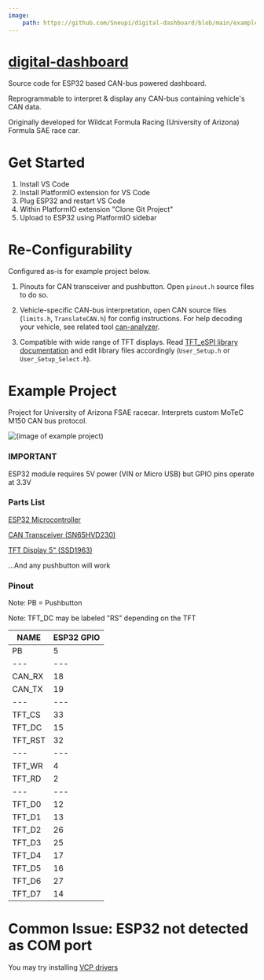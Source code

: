 ```yaml
---
image:
    path: https://github.com/Sneupi/digital-dashboard/blob/main/exampleproject.jpg?raw=true
---
```

# [digital-dashboard](https://github.com/Sneupi/digital-dashboard/blob/main)

Source code for ESP32 based CAN-bus powered dashboard.

Reprogrammable to interpret & display any CAN-bus containing vehicle's CAN data.

Originally developed for Wildcat Formula Racing (University of Arizona) Formula SAE race car. 

# Get Started

1. Install VS Code
2. Install PlatformIO extension for VS Code
3. Plug ESP32 and restart VS Code
4. Within PlatformIO extension "Clone Git Project"
5. Upload to ESP32 using PlatformIO sidebar

# Re-Configurability

Configured as-is for example project below.

1. Pinouts for CAN transceiver and pushbutton. Open `pinout.h` source files to do so.

2. Vehicle-specific CAN-bus interpretation, open CAN source files (`limits.h`, `TranslateCAN.h`) for config instructions. For help decoding your vehicle, see related tool [can-analyzer](https://github.com/Sneupi/can-analyzer).

3. Compatible with wide range of TFT displays. Read [TFT_eSPI library documentation](https://github.com/Bodmer/TFT_eSPI) and edit library files accordingly (`User_Setup.h` or `User_Setup_Select.h`).

# Example Project
Project for University of Arizona FSAE racecar. Interprets custom MoTeC M150 CAN bus protocol.

![(image of example project)](https://github.com/Sneupi/digital-dashboard/blob/main/exampleproject.jpg?raw=true)

### IMPORTANT
ESP32 module requires 5V power (VIN or Micro USB) but GPIO pins operate at 3.3V

### Parts List

[ESP32 Microcontroller](https://www.amazon.com/dp/B08D5ZD528)

[CAN Transceiver (SN65HVD230)](https://www.amazon.com/gp/product/B00KM6XMXO)

[TFT Display 5" (SSD1963)](https://www.amazon.com/s?k=ssd1963+5+inch) 

...And any pushbutton will work

### Pinout

Note: PB = Pushbutton

Note: TFT_DC may be labeled "RS" depending on the TFT

| NAME | ESP32 GPIO |
| --- | --- |
| PB | 5 |
| --- | --- |
| CAN_RX | 18 |
| CAN_TX | 19 |
| --- | --- |
| TFT_CS | 33 |
| TFT_DC | 15 |
| TFT_RST | 32 |
| --- | --- |
| TFT_WR | 4 |
| TFT_RD | 2 |
| --- | --- |
| TFT_D0 | 12 |
| TFT_D1 | 13 |
| TFT_D2 | 26 |
| TFT_D3 | 25 |
| TFT_D4 | 17 |
| TFT_D5 | 16 |
| TFT_D6 | 27 |
| TFT_D7 | 14 |

# Common Issue: ESP32 not detected as COM port

You may try installing [VCP drivers](https://www.silabs.com/developers/usb-to-uart-bridge-vcp-drivers?tab=downloads)
